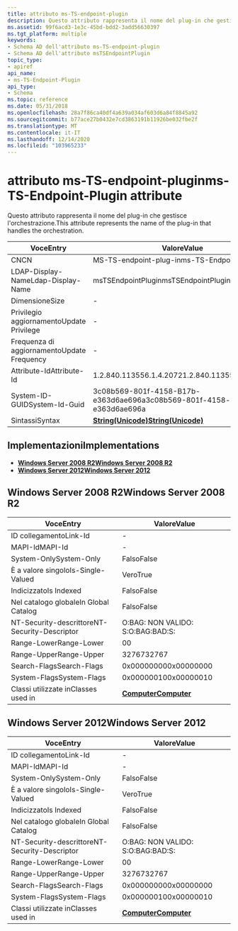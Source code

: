 ```yaml
---
title: attributo ms-TS-endpoint-plugin
description: Questo attributo rappresenta il nome del plug-in che gestisce l'orchestrazione.
ms.assetid: 99f6acd3-1e3c-45bd-bdd2-3add56630397
ms.tgt_platform: multiple
keywords:
- Schema AD dell'attributo ms-TS-endpoint-plugin
- Schema AD dell'attributo msTSEndpointPlugin
topic_type:
- apiref
api_name:
- ms-TS-Endpoint-Plugin
api_type:
- Schema
ms.topic: reference
ms.date: 05/31/2018
ms.openlocfilehash: 28a7f86ca40df4a639a034af603d6a84f8845a92
ms.sourcegitcommit: b77ace27b0432e7cd3863191b11926be032fbe2f
ms.translationtype: MT
ms.contentlocale: it-IT
ms.lasthandoff: 12/14/2020
ms.locfileid: "103965233"
---
```

# <a name="ms-ts-endpoint-plugin-attribute"></a><span data-ttu-id="81dcb-105">attributo ms-TS-endpoint-plugin</span><span class="sxs-lookup"><span data-stu-id="81dcb-105">ms-TS-Endpoint-Plugin attribute</span></span>

<span data-ttu-id="81dcb-106">Questo attributo rappresenta il nome del plug-in che gestisce l'orchestrazione.</span><span class="sxs-lookup"><span data-stu-id="81dcb-106">This attribute represents the name of the plug-in that handles the orchestration.</span></span>



| <span data-ttu-id="81dcb-107">Voce</span><span class="sxs-lookup"><span data-stu-id="81dcb-107">Entry</span></span> | <span data-ttu-id="81dcb-108">Valore</span><span class="sxs-lookup"><span data-stu-id="81dcb-108">Value</span></span> |
|-------------------|---------------------------------------------|
| <span data-ttu-id="81dcb-109">CN</span><span class="sxs-lookup"><span data-stu-id="81dcb-109">CN</span></span>                | <span data-ttu-id="81dcb-110">MS-TS-endpoint-plug-in</span><span class="sxs-lookup"><span data-stu-id="81dcb-110">ms-TS-Endpoint-Plugin</span></span>                       |
| <span data-ttu-id="81dcb-111">LDAP-Display-Name</span><span class="sxs-lookup"><span data-stu-id="81dcb-111">Ldap-Display-Name</span></span> | <span data-ttu-id="81dcb-112">msTSEndpointPlugin</span><span class="sxs-lookup"><span data-stu-id="81dcb-112">msTSEndpointPlugin</span></span>                          |
| <span data-ttu-id="81dcb-113">Dimensione</span><span class="sxs-lookup"><span data-stu-id="81dcb-113">Size</span></span>              | \-                                          |
| <span data-ttu-id="81dcb-114">Privilegio aggiornamento</span><span class="sxs-lookup"><span data-stu-id="81dcb-114">Update Privilege</span></span>  | \-                                          |
| <span data-ttu-id="81dcb-115">Frequenza di aggiornamento</span><span class="sxs-lookup"><span data-stu-id="81dcb-115">Update Frequency</span></span>  | \-                                          |
| <span data-ttu-id="81dcb-116">Attribute-Id</span><span class="sxs-lookup"><span data-stu-id="81dcb-116">Attribute-Id</span></span>      | <span data-ttu-id="81dcb-117">1.2.840.113556.1.4.2072</span><span class="sxs-lookup"><span data-stu-id="81dcb-117">1.2.840.113556.1.4.2072</span></span>                     |
| <span data-ttu-id="81dcb-118">System-ID-GUID</span><span class="sxs-lookup"><span data-stu-id="81dcb-118">System-Id-Guid</span></span>    | <span data-ttu-id="81dcb-119">3c08b569-801f-4158-B17b-e363d6ae696a</span><span class="sxs-lookup"><span data-stu-id="81dcb-119">3c08b569-801f-4158-b17b-e363d6ae696a</span></span>        |
| <span data-ttu-id="81dcb-120">Sintassi</span><span class="sxs-lookup"><span data-stu-id="81dcb-120">Syntax</span></span>            | [<span data-ttu-id="81dcb-121">**String(Unicode)**</span><span class="sxs-lookup"><span data-stu-id="81dcb-121">**String(Unicode)**</span></span>](s-string-unicode.md) |



## <a name="implementations"></a><span data-ttu-id="81dcb-122">Implementazioni</span><span class="sxs-lookup"><span data-stu-id="81dcb-122">Implementations</span></span>

-   [<span data-ttu-id="81dcb-123">**Windows Server 2008 R2**</span><span class="sxs-lookup"><span data-stu-id="81dcb-123">**Windows Server 2008 R2**</span></span>](#windows-server-2008-r2)
-   [<span data-ttu-id="81dcb-124">**Windows Server 2012**</span><span class="sxs-lookup"><span data-stu-id="81dcb-124">**Windows Server 2012**</span></span>](#windows-server-2012)

## <a name="windows-server-2008-r2"></a><span data-ttu-id="81dcb-125">Windows Server 2008 R2</span><span class="sxs-lookup"><span data-stu-id="81dcb-125">Windows Server 2008 R2</span></span>



| <span data-ttu-id="81dcb-126">Voce</span><span class="sxs-lookup"><span data-stu-id="81dcb-126">Entry</span></span> | <span data-ttu-id="81dcb-127">Valore</span><span class="sxs-lookup"><span data-stu-id="81dcb-127">Value</span></span> |
|------------------------|-------------------------------------------|
| <span data-ttu-id="81dcb-128">ID collegamento</span><span class="sxs-lookup"><span data-stu-id="81dcb-128">Link-Id</span></span>                | \-                                        |
| <span data-ttu-id="81dcb-129">MAPI-Id</span><span class="sxs-lookup"><span data-stu-id="81dcb-129">MAPI-Id</span></span>                | \-                                        |
| <span data-ttu-id="81dcb-130">System-Only</span><span class="sxs-lookup"><span data-stu-id="81dcb-130">System-Only</span></span>            | <span data-ttu-id="81dcb-131">Falso</span><span class="sxs-lookup"><span data-stu-id="81dcb-131">False</span></span>                                     |
| <span data-ttu-id="81dcb-132">È a valore singolo</span><span class="sxs-lookup"><span data-stu-id="81dcb-132">Is-Single-Valued</span></span>       | <span data-ttu-id="81dcb-133">Vero</span><span class="sxs-lookup"><span data-stu-id="81dcb-133">True</span></span>                                      |
| <span data-ttu-id="81dcb-134">Indicizzato</span><span class="sxs-lookup"><span data-stu-id="81dcb-134">Is Indexed</span></span>             | <span data-ttu-id="81dcb-135">Falso</span><span class="sxs-lookup"><span data-stu-id="81dcb-135">False</span></span>                                     |
| <span data-ttu-id="81dcb-136">Nel catalogo globale</span><span class="sxs-lookup"><span data-stu-id="81dcb-136">In Global Catalog</span></span>      | <span data-ttu-id="81dcb-137">Falso</span><span class="sxs-lookup"><span data-stu-id="81dcb-137">False</span></span>                                     |
| <span data-ttu-id="81dcb-138">NT-Security-descrittore</span><span class="sxs-lookup"><span data-stu-id="81dcb-138">NT-Security-Descriptor</span></span> | <span data-ttu-id="81dcb-139">O:BAG: NON VALIDO: S:</span><span class="sxs-lookup"><span data-stu-id="81dcb-139">O:BAG:BAD:S:</span></span>                              |
| <span data-ttu-id="81dcb-140">Range-Lower</span><span class="sxs-lookup"><span data-stu-id="81dcb-140">Range-Lower</span></span>            | <span data-ttu-id="81dcb-141">0</span><span class="sxs-lookup"><span data-stu-id="81dcb-141">0</span></span>                                         |
| <span data-ttu-id="81dcb-142">Range-Upper</span><span class="sxs-lookup"><span data-stu-id="81dcb-142">Range-Upper</span></span>            | <span data-ttu-id="81dcb-143">32767</span><span class="sxs-lookup"><span data-stu-id="81dcb-143">32767</span></span>                                     |
| <span data-ttu-id="81dcb-144">Search-Flags</span><span class="sxs-lookup"><span data-stu-id="81dcb-144">Search-Flags</span></span>           | <span data-ttu-id="81dcb-145">0x00000000</span><span class="sxs-lookup"><span data-stu-id="81dcb-145">0x00000000</span></span>                                |
| <span data-ttu-id="81dcb-146">System-Flags</span><span class="sxs-lookup"><span data-stu-id="81dcb-146">System-Flags</span></span>           | <span data-ttu-id="81dcb-147">0x00000010</span><span class="sxs-lookup"><span data-stu-id="81dcb-147">0x00000010</span></span>                                |
| <span data-ttu-id="81dcb-148">Classi utilizzate in</span><span class="sxs-lookup"><span data-stu-id="81dcb-148">Classes used in</span></span>        | [<span data-ttu-id="81dcb-149">**Computer**</span><span class="sxs-lookup"><span data-stu-id="81dcb-149">**Computer**</span></span>](c-computer.md)<br/> |



## <a name="windows-server-2012"></a><span data-ttu-id="81dcb-150">Windows Server 2012</span><span class="sxs-lookup"><span data-stu-id="81dcb-150">Windows Server 2012</span></span>



| <span data-ttu-id="81dcb-151">Voce</span><span class="sxs-lookup"><span data-stu-id="81dcb-151">Entry</span></span> | <span data-ttu-id="81dcb-152">Valore</span><span class="sxs-lookup"><span data-stu-id="81dcb-152">Value</span></span> |
|------------------------|-------------------------------------------|
| <span data-ttu-id="81dcb-153">ID collegamento</span><span class="sxs-lookup"><span data-stu-id="81dcb-153">Link-Id</span></span>                | \-                                        |
| <span data-ttu-id="81dcb-154">MAPI-Id</span><span class="sxs-lookup"><span data-stu-id="81dcb-154">MAPI-Id</span></span>                | \-                                        |
| <span data-ttu-id="81dcb-155">System-Only</span><span class="sxs-lookup"><span data-stu-id="81dcb-155">System-Only</span></span>            | <span data-ttu-id="81dcb-156">Falso</span><span class="sxs-lookup"><span data-stu-id="81dcb-156">False</span></span>                                     |
| <span data-ttu-id="81dcb-157">È a valore singolo</span><span class="sxs-lookup"><span data-stu-id="81dcb-157">Is-Single-Valued</span></span>       | <span data-ttu-id="81dcb-158">Vero</span><span class="sxs-lookup"><span data-stu-id="81dcb-158">True</span></span>                                      |
| <span data-ttu-id="81dcb-159">Indicizzato</span><span class="sxs-lookup"><span data-stu-id="81dcb-159">Is Indexed</span></span>             | <span data-ttu-id="81dcb-160">Falso</span><span class="sxs-lookup"><span data-stu-id="81dcb-160">False</span></span>                                     |
| <span data-ttu-id="81dcb-161">Nel catalogo globale</span><span class="sxs-lookup"><span data-stu-id="81dcb-161">In Global Catalog</span></span>      | <span data-ttu-id="81dcb-162">Falso</span><span class="sxs-lookup"><span data-stu-id="81dcb-162">False</span></span>                                     |
| <span data-ttu-id="81dcb-163">NT-Security-descrittore</span><span class="sxs-lookup"><span data-stu-id="81dcb-163">NT-Security-Descriptor</span></span> | <span data-ttu-id="81dcb-164">O:BAG: NON VALIDO: S:</span><span class="sxs-lookup"><span data-stu-id="81dcb-164">O:BAG:BAD:S:</span></span>                              |
| <span data-ttu-id="81dcb-165">Range-Lower</span><span class="sxs-lookup"><span data-stu-id="81dcb-165">Range-Lower</span></span>            | <span data-ttu-id="81dcb-166">0</span><span class="sxs-lookup"><span data-stu-id="81dcb-166">0</span></span>                                         |
| <span data-ttu-id="81dcb-167">Range-Upper</span><span class="sxs-lookup"><span data-stu-id="81dcb-167">Range-Upper</span></span>            | <span data-ttu-id="81dcb-168">32767</span><span class="sxs-lookup"><span data-stu-id="81dcb-168">32767</span></span>                                     |
| <span data-ttu-id="81dcb-169">Search-Flags</span><span class="sxs-lookup"><span data-stu-id="81dcb-169">Search-Flags</span></span>           | <span data-ttu-id="81dcb-170">0x00000000</span><span class="sxs-lookup"><span data-stu-id="81dcb-170">0x00000000</span></span>                                |
| <span data-ttu-id="81dcb-171">System-Flags</span><span class="sxs-lookup"><span data-stu-id="81dcb-171">System-Flags</span></span>           | <span data-ttu-id="81dcb-172">0x00000010</span><span class="sxs-lookup"><span data-stu-id="81dcb-172">0x00000010</span></span>                                |
| <span data-ttu-id="81dcb-173">Classi utilizzate in</span><span class="sxs-lookup"><span data-stu-id="81dcb-173">Classes used in</span></span>        | [<span data-ttu-id="81dcb-174">**Computer**</span><span class="sxs-lookup"><span data-stu-id="81dcb-174">**Computer**</span></span>](c-computer.md)<br/> |



 

 






